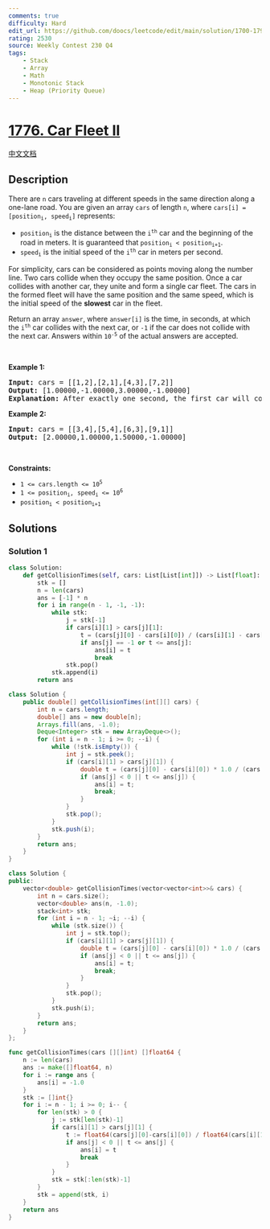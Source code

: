 ```yaml
---
comments: true
difficulty: Hard
edit_url: https://github.com/doocs/leetcode/edit/main/solution/1700-1799/1776.Car%20Fleet%20II/README_EN.md
rating: 2530
source: Weekly Contest 230 Q4
tags:
    - Stack
    - Array
    - Math
    - Monotonic Stack
    - Heap (Priority Queue)
---
```


<!-- problem:start -->

# [1776. Car Fleet II](https://leetcode.com/problems/car-fleet-ii)

[中文文档](/solution/1700-1799/1776.Car%20Fleet%20II/README.md)

## Description

<p>There are <code>n</code> cars traveling at different speeds in the same direction along a one-lane road. You are given an array <code>cars</code> of length <code>n</code>, where <code>cars[i] = [position<sub>i</sub>, speed<sub>i</sub>]</code> represents:</p>

<ul>
	<li><code>position<sub>i</sub></code> is the distance between the <code>i<sup>th</sup></code> car and the beginning of the road in meters. It is guaranteed that <code>position<sub>i</sub> &lt; position<sub>i+1</sub></code>.</li>
	<li><code>speed<sub>i</sub></code> is the initial speed of the <code>i<sup>th</sup></code> car in meters per second.</li>
</ul>

<p>For simplicity, cars can be considered as points moving along the number line. Two cars collide when they occupy the same position. Once a car collides with another car, they unite and form a single car fleet. The cars in the formed fleet will have the same position and the same speed, which is the initial speed of the <strong>slowest</strong> car in the fleet.</p>

<p>Return an array <code>answer</code>, where <code>answer[i]</code> is the time, in seconds, at which the <code>i<sup>th</sup></code> car collides with the next car, or <code>-1</code> if the car does not collide with the next car. Answers within <code>10<sup>-5</sup></code> of the actual answers are accepted.</p>

<p>&nbsp;</p>
<p><strong class="example">Example 1:</strong></p>

<pre>
<strong>Input:</strong> cars = [[1,2],[2,1],[4,3],[7,2]]
<strong>Output:</strong> [1.00000,-1.00000,3.00000,-1.00000]
<strong>Explanation:</strong> After exactly one second, the first car will collide with the second car, and form a car fleet with speed 1 m/s. After exactly 3 seconds, the third car will collide with the fourth car, and form a car fleet with speed 2 m/s.
</pre>

<p><strong class="example">Example 2:</strong></p>

<pre>
<strong>Input:</strong> cars = [[3,4],[5,4],[6,3],[9,1]]
<strong>Output:</strong> [2.00000,1.00000,1.50000,-1.00000]
</pre>

<p>&nbsp;</p>
<p><strong>Constraints:</strong></p>

<ul>
	<li><code>1 &lt;= cars.length &lt;= 10<sup>5</sup></code></li>
	<li><code>1 &lt;= position<sub>i</sub>, speed<sub>i</sub> &lt;= 10<sup>6</sup></code></li>
	<li><code>position<sub>i</sub> &lt; position<sub>i+1</sub></code></li>
</ul>

## Solutions

<!-- solution:start -->

### Solution 1

<!-- tabs:start -->

```python
class Solution:
    def getCollisionTimes(self, cars: List[List[int]]) -> List[float]:
        stk = []
        n = len(cars)
        ans = [-1] * n
        for i in range(n - 1, -1, -1):
            while stk:
                j = stk[-1]
                if cars[i][1] > cars[j][1]:
                    t = (cars[j][0] - cars[i][0]) / (cars[i][1] - cars[j][1])
                    if ans[j] == -1 or t <= ans[j]:
                        ans[i] = t
                        break
                stk.pop()
            stk.append(i)
        return ans
```

```java
class Solution {
    public double[] getCollisionTimes(int[][] cars) {
        int n = cars.length;
        double[] ans = new double[n];
        Arrays.fill(ans, -1.0);
        Deque<Integer> stk = new ArrayDeque<>();
        for (int i = n - 1; i >= 0; --i) {
            while (!stk.isEmpty()) {
                int j = stk.peek();
                if (cars[i][1] > cars[j][1]) {
                    double t = (cars[j][0] - cars[i][0]) * 1.0 / (cars[i][1] - cars[j][1]);
                    if (ans[j] < 0 || t <= ans[j]) {
                        ans[i] = t;
                        break;
                    }
                }
                stk.pop();
            }
            stk.push(i);
        }
        return ans;
    }
}
```

```cpp
class Solution {
public:
    vector<double> getCollisionTimes(vector<vector<int>>& cars) {
        int n = cars.size();
        vector<double> ans(n, -1.0);
        stack<int> stk;
        for (int i = n - 1; ~i; --i) {
            while (stk.size()) {
                int j = stk.top();
                if (cars[i][1] > cars[j][1]) {
                    double t = (cars[j][0] - cars[i][0]) * 1.0 / (cars[i][1] - cars[j][1]);
                    if (ans[j] < 0 || t <= ans[j]) {
                        ans[i] = t;
                        break;
                    }
                }
                stk.pop();
            }
            stk.push(i);
        }
        return ans;
    }
};
```

```go
func getCollisionTimes(cars [][]int) []float64 {
	n := len(cars)
	ans := make([]float64, n)
	for i := range ans {
		ans[i] = -1.0
	}
	stk := []int{}
	for i := n - 1; i >= 0; i-- {
		for len(stk) > 0 {
			j := stk[len(stk)-1]
			if cars[i][1] > cars[j][1] {
				t := float64(cars[j][0]-cars[i][0]) / float64(cars[i][1]-cars[j][1])
				if ans[j] < 0 || t <= ans[j] {
					ans[i] = t
					break
				}
			}
			stk = stk[:len(stk)-1]
		}
		stk = append(stk, i)
	}
	return ans
}
```

<!-- tabs:end -->

<!-- solution:end -->

<!-- problem:end -->
